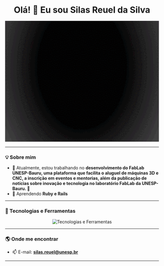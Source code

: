 <h1 align="center">Olá! 👋 Eu sou Silas Reuel da Silva</h1>

<p align="center">
  <img src="img/PerfilGitHub.gif" alt="Profile Gif" width="1584px" height="396"/>
</p>

---

### 💡 Sobre mim  
- 🔭 Atualmente, estou trabalhando no **desenvolvimento do FabLab UNESP-Bauru, uma plataforma que facilita o aluguel de máquinas 3D e CNC, a inscrição em eventos e mentorias, além da publicação de notícias sobre inovação e tecnologia no laboratório FabLab da UNESP-Bauru. 🚀**
- 🌱 Aprendendo **Ruby e Rails**

---

### 🚀 Tecnologias e Ferramentas  

<div align="center">
  <img src="https://skillicons.dev/icons?i=php,postgresql,ruby,rails,js,java,python,c,c++,git,postman,insomnia" alt="Tecnologias e Ferramentas" />
</div>

---

### 🌎 Onde me encontrar  

- 📫 E-mail: **silas.reuel@unesp.br**

---
